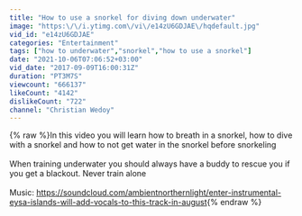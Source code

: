 ```yaml
---
title: "How to use a snorkel for diving down underwater"
image: "https:\/\/i.ytimg.com\/vi\/e14zU6GDJAE\/hqdefault.jpg"
vid_id: "e14zU6GDJAE"
categories: "Entertainment"
tags: ["how to underwater","snorkel","how to use a snorkel"]
date: "2021-10-06T07:06:52+03:00"
vid_date: "2017-09-09T16:00:31Z"
duration: "PT3M7S"
viewcount: "666137"
likeCount: "4142"
dislikeCount: "722"
channel: "Christian Wedoy"
---
```

{% raw %}In this video you will learn how to breath in a snorkel, how to dive with a snorkel and how to not get water in the snorkel before snorkeling<br /><br />When training underwater you should always have a buddy to rescue you if you get a blackout. Never train alone<br /><br />Music: <a rel="nofollow" target="blank" href="https://soundcloud.com/ambientnorthernlight/enter-instrumental-eysa-islands-will-add-vocals-to-this-track-in-august">https://soundcloud.com/ambientnorthernlight/enter-instrumental-eysa-islands-will-add-vocals-to-this-track-in-august</a>{% endraw %}
